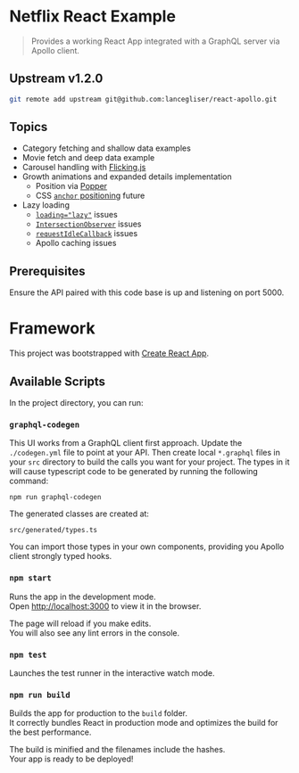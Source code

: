 # Netflix React Example

> Provides a working React App integrated with a GraphQL server via Apollo client.

## Upstream v1.2.0

```bash
git remote add upstream git@github.com:lancegliser/react-apollo.git
```

## Topics

- Category fetching and shallow data examples
- Movie fetch and deep data example
- Carousel handling with [Flicking.js](https://naver.github.io/egjs-flicking/)
- Growth animations and expanded details implementation
  - Position via [Popper](https://popper.js.org/)
  - CSS [`anchor` positioning](https://developer.chrome.com/blog/tether-elements-to-each-other-with-css-anchor-positioning/) future
- Lazy loading
  - [`loading="lazy"`](https://developer.mozilla.org/en-US/docs/Web/HTML/Element/img#loading) issues
  - [`IntersectionObserver`](https://developer.mozilla.org/en-US/docs/Web/API/Intersection_Observer_API) issues
  - [`requestIdleCallback`](https://developer.mozilla.org/en-US/docs/Web/API/Window/requestIdleCallback) issues
  - Apollo caching issues

## Prerequisites

Ensure the API paired with this code base is up and listening on port 5000.

# Framework

This project was bootstrapped with [Create React App](https://github.com/facebook/create-react-app).

## Available Scripts

In the project directory, you can run:

### `graphql-codegen`

This UI works from a GraphQL client first approach.
Update the `./codegen.yml` file to point at your API.
Then create local `*.graphql` files in your `src` directory
to build the calls you want for your project.
The types in it will cause typescript code to be generated
by running the following command:

```
npm run graphql-codegen
```

The generated classes are created at:

```
src/generated/types.ts
```

You can import those types in your own components,
providing you Apollo client strongly typed hooks.

### `npm start`

Runs the app in the development mode.<br />
Open [http://localhost:3000](http://localhost:3000) to view it in the browser.

The page will reload if you make edits.<br />
You will also see any lint errors in the console.

### `npm test`

Launches the test runner in the interactive watch mode.

### `npm run build`

Builds the app for production to the `build` folder.<br />
It correctly bundles React in production mode and optimizes the build for the best performance.

The build is minified and the filenames include the hashes.<br />
Your app is ready to be deployed!
